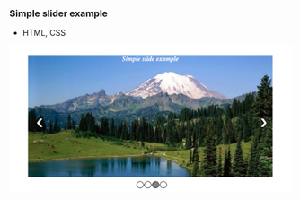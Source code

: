 ### Simple slider example
- HTML, CSS  

![Image](https://github.com/vikshab/Images/blob/master/slider.png?raw=true)
